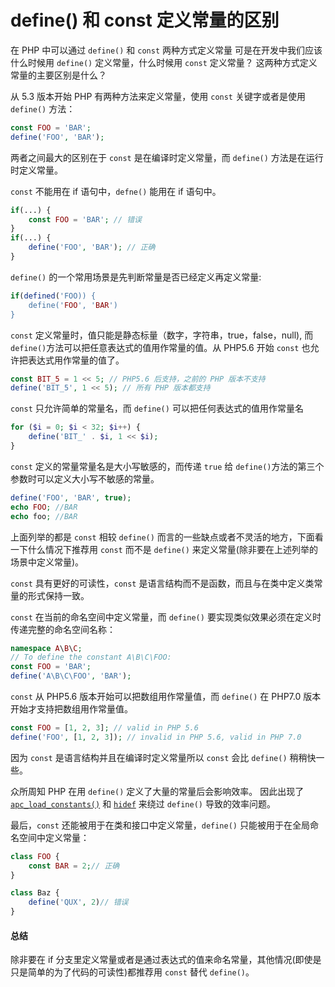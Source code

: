 # define() 和 const 定义常量的区别

在 PHP 中可以通过 `define()` 和 `const` 两种方式定义常量
可是在开发中我们应该什么时候用 `define()` 定义常量，什么时候用 `const` 定义常量？ 这两种方式定义常量的主要区别是什么？

从 5.3 版本开始 PHP 有两种方法来定义常量，使用 `const` 关键字或者是使用 `define()` 方法：

```php
const FOO = 'BAR';
define('FOO', 'BAR');
```

两者之间最大的区别在于 `const` 是在编译时定义常量，而 `define()` 方法是在运行时定义常量。

`const` 不能用在 if 语句中，`defne()` 能用在 if 语句中。

```php
if(...) {
    const FOO = 'BAR'; // 错误
}
if(...) {
    define('FOO', 'BAR'); // 正确
}
```

`define()` 的一个常用场景是先判断常量是否已经定义再定义常量:

```php
if(defined('FOO)) {
    define('FOO', 'BAR')
}
```

`const` 定义常量时，值只能是静态标量（数字，字符串，true，false，null), 而 `define()`方法可以把任意表达式的值用作常量的值。从 PHP5.6 开始 `const` 也允许把表达式用作常量的值了。

```php
const BIT_5 = 1 << 5; // PHP5.6 后支持，之前的 PHP 版本不支持
define('BIT_5', 1 << 5); // 所有 PHP 版本都支持
```

`const` 只允许简单的常量名，而 `define()` 可以把任何表达式的值用作常量名

```php
for ($i = 0; $i < 32; $i++) {
    define('BIT_' . $i, 1 << $i);
}
```

`const` 定义的常量常量名是大小写敏感的，而传递 `true` 给 `define()`方法的第三个参数时可以定义大小写不敏感的常量。

```php
define('FOO', 'BAR', true);
echo FOO; //BAR
echo foo; //BAR
```

上面列举的都是 `const` 相较 `define()` 而言的一些缺点或者不灵活的地方，下面看一下什么情况下推荐用 `const` 而不是 `define()` 来定义常量(除非要在上述列举的场景中定义常量)。

`const` 具有更好的可读性，`const` 是语言结构而不是函数，而且与在类中定义类常量的形式保持一致。

`const` 在当前的命名空间中定义常量，而 `define()` 要实现类似效果必须在定义时传递完整的命名空间名称：

```php
namespace A\B\C;
// To define the constant A\B\C\FOO:
const FOO = 'BAR';
define('A\B\C\FOO', 'BAR');
```

`const` 从 PHP5.6 版本开始可以把数组用作常量值，而 `define()` 在 PHP7.0 版本开始才支持把数组用作常量值。

```php
const FOO = [1, 2, 3]; // valid in PHP 5.6
define('FOO', [1, 2, 3]); // invalid in PHP 5.6, valid in PHP 7.0
```

因为 `const` 是语言结构并且在编译时定义常量所以 `const` 会比 `define()` 稍稍快一些。

众所周知 PHP 在用 `define()` 定义了大量的常量后会影响效率。 因此出现了 [`apc_load_constants()`](http://php.net/apc_load_constants) 和 [`hidef`](https://pecl.php.net/package/hidef) 来绕过 `define()` 导致的效率问题。

最后，`const` 还能被用于在类和接口中定义常量，`define()` 只能被用于在全局命名空间中定义常量：

```php
class FOO {
    const BAR = 2;// 正确
}

class Baz {
    define('QUX', 2)// 错误
}
```

#### 总结

除非要在 if 分支里定义常量或者是通过表达式的值来命名常量，其他情况(即使是只是简单的为了代码的可读性)都推荐用 `const` 替代 `define()`。
